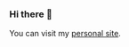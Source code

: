 
### Hi there :wave:

You can visit my [personal site](https://www.mendrugory.com/).

<!--
<h3> Statistics </h3>
<a href="https://github.com/mendrugory">
  <img align="center" src="https://github-readme-stats.vercel.app/api?username=mendrugory&show_icons=true&count_private=true&theme=prussian" />
</a>

<h3> Current Contributions per language </h3>
<a href="https://github.com/mendrugory">
  <img align="center" src="https://github-readme-stats.vercel.app/api/top-langs?username=mendrugory&show_icons=true&count_private=true&hide=elm,css,javascript,html,less&langs_count=10&layout=compact&theme=prussian" />
</a>


<h3> Other Good Repositories </h3>
<a href="https://github.com/mendrugory?tab=repositories&q=&type=&language=elixir">
  <img align="center" src="https://github-readme-stats.vercel.app/api/pin?username=mendrugory&repo=nodex&theme=prussian" />
  <img align="center" src="https://github-readme-stats.vercel.app/api/pin?username=mendrugory&repo=enchufeweb&theme=prussian" />
</a>


<a href="https://github.com/mendrugory?tab=repositories&q=&type=&language=python">
  <img align="center" src="https://github-readme-stats.vercel.app/api/pin?username=mendrugory&repo=cartografo&theme=prussian" />
  <img align="center" src="https://github-readme-stats.vercel.app/api/pin?username=mendrugory&repo=jenkins-porter&theme=prussian" />
</a>

<a href="https://github.com/mendrugory?tab=repositories&q=&type=source">
  <img align="center" src="https://github-readme-stats.vercel.app/api/pin?username=mendrugory&repo=comiccon&theme=prussian" />
  <img align="center" src="https://github-readme-stats.vercel.app/api/pin?username=mendrugory&repo=kubernetes-vagrant&theme=prussian" />
</a>

-->


<!--
**mendrugory/mendrugory** is a ✨ _special_ ✨ repository because its `README.md` (this file) appears on your GitHub profile.

Here are some ideas to get you started:

- 🔭 I’m currently working on ...
- 🌱 I’m currently learning ...
- 👯 I’m looking to collaborate on ...
- 🤔 I’m looking for help with ...
- 💬 Ask me about ...
- 📫 How to reach me: ...
- 😄 Pronouns: ...
- ⚡ Fun fact: ...
-->
